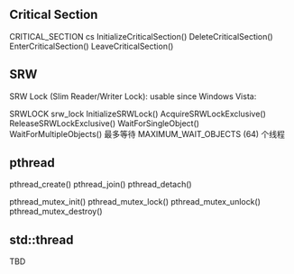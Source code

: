 ## Critical Section

CRITICAL_SECTION cs
InitializeCriticalSection()
DeleteCriticalSection()
EnterCriticalSection()
LeaveCriticalSection()

## SRW

SRW Lock (Slim Reader/Writer Lock): usable since Windows Vista:

SRWLOCK srw_lock
InitializeSRWLock()
AcquireSRWLockExclusive()
ReleaseSRWLockExclusive()
WaitForSingleObject()
WaitForMultipleObjects()   最多等待 MAXIMUM_WAIT_OBJECTS (64) 个线程

## pthread

pthread_create()
pthread_join()
pthread_detach()

pthread_mutex_init()
pthread_mutex_lock()
pthread_mutex_unlock()
pthread_mutex_destroy()

## std::thread

TBD